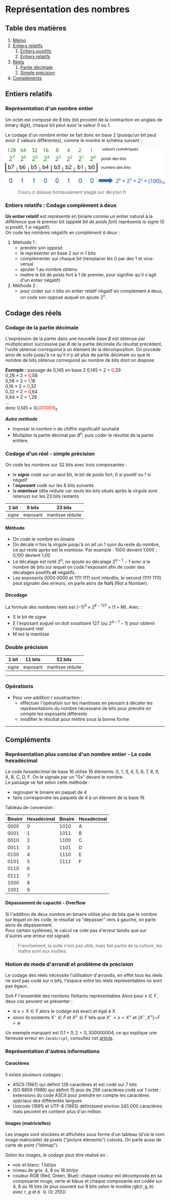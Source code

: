 # Représentation des nombres

## Table des matières

1. [Mémo](./README.md)
1. [Entiers relatifs](#entiers-relatifs)
    1. [Entiers positifs](#représentation-dun-nombre-entier)
    1. [Entiers relatifs](#entiers-relatifs--codage-complément-à-deux)
1. [Réels](#codage-des-réels)
    1. [Partie décimale](#codage-de-la-partie-décimale)
    1. [Simple précision](#codage-dun-réel---simple-précision)
1. [Compléments](#compléments)

## Entiers relatifs

### Représentation d'un nombre entier

Un octet est composé de 8 bits (bit provient de la contraction en anglais de binary digit), chaque bit peut avoir la valeur 0 ou 1.

Le codage d'un nombre entier se fait donc en base 2 (puisqu'un bit peut avoir 2 valeurs différentes), comme le montre le schéma suivant :

![illustration passage entier vers binaire](structCodageOctet.png)

>Cours ci dessus honteusement plagié sur dkryton.fr

### Entiers relatifs : Codage complément à deux

**Un entier relatif** est représenté en binaire comme un entier naturel à la différence que le premier bit (appelé _bit de poids fort_) représente le signe ($0$ si positif, $1$ si négatif).  
On code les nombres négatifs en _complément à deux_ :

1. Méthode 1 :
   - prendre son opposé
   - le représenter en base 2 sur n-1 bits
   - complémenter sur chaque bit (remplacer les 0 par des 1 et vice-versa)
   - ajouter 1 au nombre obtenu
   - mettre le bit de poids fort à 1 (le premier, pour signifier qu'il s'agit d'un entier négatif)
2. Méthode 2 :
   - pour coder sur $n$ bits un entier relatif négatif en complément à deux, on code son opposé auquel on ajoute $2^n$.

## Codage des réels

### Codage de la partie décimale

L'expression de la partie dans une nouvelle base $B$ est obtenue par multiplication successive par $B$ de la partie décimale du résultat précédent, l'unité obtenue correspond à un élément de la décomposition. On procède ainsi de suite jusqu'à ce qu'il n'y ait plus de partie décimale ou que le nombre de bits obtenus correspond au nombre de bits dont on dispose.

**_Exemple :_** passage de 0,145 en base 2
0,145 $\times$ 2 = <span style="color:red">0</span>,29  
0,29 $\times$ 2 = <span style="color:red">0</span>,58  
0,58 $\times$ 2 = <span style="color:red">1</span>,16  
0,16 $\times$ 2 = <span style="color:red">0</span>,32  
0,32 $\times$ 2 = <span style="color:red">0</span>,64  
0,64 $\times$ 2 = <span style="color:red">1</span>,28  
...  
donc 0,145 $\approx$ (0,<span style="color:red">001001</span>)<sub>2</sub>

**_Autre méthode_**

- Imposer le nombre $n$ de chiffre significatif souhaité
- Multiplier la partie décimal par $B^n$, puis coder le résultat de la partie entière.

### Codage d'un réel - simple précision

On code les nombres sur 32 bits avec trois composantes :

- le **_signe_** codé sur un seul bit, le bit de poids fort, 0 si positif ou 1 si négatif
- l'**_exposant_** codé sur les 8 bits suivants
- la **_mantisse_** (dite _réduite_ car seuls les bits situés après la virgule sont retenus) sur les 23 bits restants

| 1 bit | 8 bits   | 23 bits          |
| ----- | -------- | ---------------- |
| signe | exposant | mantisse réduite |

#### Méthode

- On code le nombre en binaire
- On décale $n$ fois la virgule jusqu'à on ait un 1 suivi du reste du nombre, ce qui reste après est la _mantisse_.
  Par example :
  1000 devient 1,000 ; 0,100 devient 1,00
- Le décalage est noté $2^n$, on ajoute au décalage $2^{a-1}-1$ avec $a$ le nombre de bits sur lequel on code l'exposant afin de coder des décalages positifs **et** négatifs.
- Les exposants 0000 0000 et 1111 1111 sont interdits, le second (1111 1111) peut signaler des erreurs, on parle alors de NaN (Not a Number).

#### Décodage

La formule des nombres réels est $(-1)^S \times 2^{E - 127} \times (1 + M)$. Avec :

- S le bit de signe
- E l'exposant auquel on doit soustraire 127 (ou $2^{a-1}-1$) pour obtenir l'exposant réel
- M est la mantisse

### Double précision

| 1 bit | 11 bits  | 52 bits          |
| ----- | -------- | ---------------- |
| signe | exposant | mantisse réduite |

---

### Opérations

- Pour une addition / soustraction :
  - effectuer l'opération sur les mantisses en pensant à décaler les représentations du nombre nécessaire de bits pour prendre en compte les exposants différents
  - modifier le résultat pour mettre sous la bonne forme

---

## Compléments

### Représentation plus concise d'un nombre entier - Le code hexadécimal

Le code _hexadécimal_ de base 16 utilise 16 éléments: 0, 1, 3, 4, 5, 6, 7, 8, 9, A, B, C, D, F. On le signale par un "0x" devant le nombre.  
Le passage se fait selon cette méthode :

- regrouper le binaire en paquet de 4
- faire correspondre les paquets de 4 à un élément de la base 16

Tableau de conversion :

| Binaire | Hexadécimal | Binaire | Hexadécimal |
| ------- | ----------- | ------- | ----------- |
| 0000    | 0           | 1010    | A           |
| 0001    | 1           | 1011    | B           |
| 0010    | 2           | 1100    | C           |
| 0011    | 3           | 1101    | D           |
| 0100    | 4           | 1110    | E           |
| 0101    | 5           | 1111    | F           |
| 0110    | 6           |         |             |
| 0111    | 7           |         |             |
| 1000    | 8           |         |             |
| 1001    | 9           |         |             |

#### Dépassement de capacité - Overflow

Si l'addition de deux nombre en binaire utilise plus de bits que le nombre sur lequel on les code, le résultat va "dépasser" vers a gauche, on parle alors de dépassement.  
Pour certain systèmes, le calcul ne crée pas d'erreur tandis que sur d'autres une erreur est signalé.

>Franchement, la suite n'est pas utile, mais fait partie de la culture, les maths sont eux inutiles.

### Notion de mode d'arrondi et problème de précision

Le codage des réels nécessite l'utilisation d'arrondis, en effet tous les réels ne sont pas codé sur $n$ bits, l'espace entre les réels représentables ne sont pas égaux.

Soit $F$ l'ensemble des nombres flottants représentables
Alors pour $x \in F$, deux cas peuvent se présenter :

- si $x = X \in F$ alors le codage est exact et égal à $X$.
- sinon ils existents $X^{-} \in F$ et $X^{+} \in F$ tels que
  $X^{-} < x < X^{+}$ et $]X^{-},X^{+}[ \cap F=\emptyset$

Un exemple marquant est $0.1 + 0,2 = 0,300000004$, ce qui explique une fameuse erreur en `JavaScript`, consultez cet [article](https://gauravkk22.medium.com/why-0-1-0-2-0-3-is-false-in-js-mystery-unsolved-with-solution-4f7db2755f18).

### Représentation d'autres informations

#### Caractères

Il existe plusieurs codages :

- ASCII (1961) qui définit 128 caractères et est codé sur 7 bits
- ISO 8859 (1986) qui définit 15 jeux de 256 caractères codé sur 1 octet : extensions du code ASCII pour prendre en compte les caractères spéciaux des différentes langues
- Unicode (1991) et UTF-8 (1993) définissent environ 245 000 caractères mais peuvent en contenir plus d'un million

#### Images (matricielles)

Les images sont stockées et affichées sous forme d'un tableau (d'où le nom image matricielle) de pixels ("picture elements") colorés. On parle aussi de carte de point ("bitmap").

Selon les images, le codage peut être réalisé en :

- noir et blanc: 1 bit/px
- niveau de gris: 4, 8 ou 16 bit/px
- couleur RGB (Red, Green, Blue): chaque couleur est décomposée en sa composante rouge, verte et bleue et chaque composante est codée sur 4, 8 ou 16 bits (le plus souvent sur 8 bits selon le modèle rgb($r,g,b$) avec $r$, $g$ et $b$ $\in [0;255]$)

